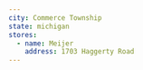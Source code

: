 ```yaml
---
city: Commerce Township
state: michigan
stores:
  - name: Meijer
    address: 1703 Haggerty Road
---
```

